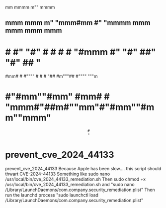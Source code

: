                                                                    
  mm                 mmmm   m""     mmmm                           
  ##   mmm  mmm     m"  "mmm#mm    #"   "mmmm  mmm  mmm  mmm  mmm  
 #  # #"  "#"  #    #    #  #      "#mmm #" "#"   ##"  "#"  ##   " 
 #mm# #    #""""    #    #  #          "##   #m"""##    #"""" """m 
#    #"#mm""#mm"     #mm#   #      "mmm#"##m#""mm"#"#mm""#mm""mmm" 
                                         #                         
                                         "                        
# prevent_cve_2024_44133
prevent_cve_2024_44133
Because Apple has been slow.... this script should thwart CVE-2024-44133
Something like sudo nano /usr/local/bin/cve_2024_44133_remediation.sh
Then sudo chmod +x /usr/local/bin/cve_2024_44133_remediation.sh
and "sudo nano /Library/LaunchDaemons/com.company.security_remediation.plist"
Then run the launchd process "sudo launchctl load /Library/LaunchDaemons/com.company.security_remediation.plist"
